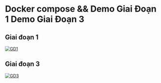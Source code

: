 # Docker compose && Demo Giai Đoạn 1 Demo Giai Đoạn 3

## Giai đoạn 1
[![GD1](https://img.youtube.com/vi/CePsgzBK24Y/0.jpg)](https://www.youtube.com/watch?v=CePsgzBK24Y)

## Giai đoạn 3
[![GD3](https://img.youtube.com/vi/X-aPXQ-Y7Gc/0.jpg)](https://www.youtube.com/watch?v=X-aPXQ-Y7Gc)
